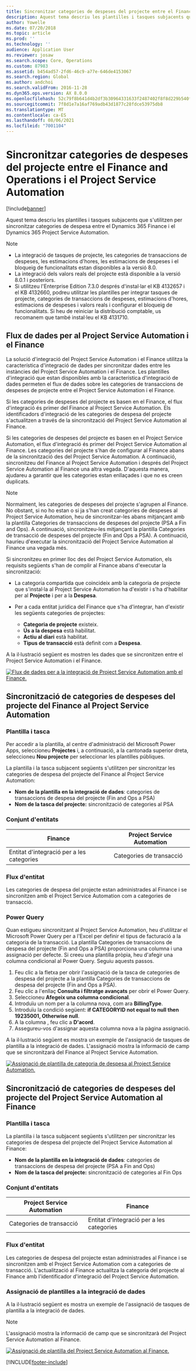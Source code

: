 ```yaml
---
title: Sincronitzar categories de despeses del projecte entre el Finance and Operations i el Project Service Automation
description: Aquest tema descriu les plantilles i tasques subjacents que s'utilitzen per sincronitzar categories de despesa entre el Microsoft Dynamics 365 Finance i el Dynamics 365 Project Service Automation.
author: Yowelle
ms.date: 07/20/2018
ms.topic: article
ms.prod: ''
ms.technology: ''
audience: Application User
ms.reviewer: josaw
ms.search.scope: Core, Operations
ms.custom: 87983
ms.assetid: b454ad57-2fd6-46c9-a77e-646de4153067
ms.search.region: Global
ms.author: andchoi
ms.search.validFrom: 2016-11-28
ms.dyn365.ops.version: AX 8.0.0
ms.openlocfilehash: 52c79f8b641d4b2df3b30964331633f2487402f8f8d229b540f9544c0f848557
ms.sourcegitcommit: 7f8d1e7a16af769adb43d1877c28fdce53975db8
ms.translationtype: MT
ms.contentlocale: ca-ES
ms.lasthandoff: 08/06/2021
ms.locfileid: "7001104"
---
```

# <a name="synchronize-project-expense-categories-between-finance-and-operations-and-project-service-automation"></a>Sincronitzar categories de despeses del projecte entre el Finance and Operations i el Project Service Automation

[!include[banner](../includes/banner.md)]

Aquest tema descriu les plantilles i tasques subjacents que s'utilitzen per sincronitzar categories de despesa entre el Dynamics 365 Finance i el Dynamics 365 Project Service Automation.

> [!NOTE]
> - La integració de tasques de projecte, les categories de transaccions de despeses, les estimacions d'hores, les estimacions de despeses i el bloqueig de funcionalitats estan disponibles a la versió 8.0.
> - La integració dels valors reals del projecte està disponible a la versió 8.0.1 i posteriors.
> - Si utilitzeu l'Enterprise Edition 7.3.0 després d'instal·lar el KB 4132657 i el KB 4132660, podreu utilitzar les plantilles per integrar tasques de projecte, categories de transaccions de despeses, estimacions d'hores, estimacions de despeses i valors reals i configurar el bloqueig de funcionalitats. Si heu de reiniciar la distribució comptable, us recomanem que també instal·leu el KB 4131710.

## <a name="data-flow-for-project-service-automation-and-finance"></a>Flux de dades per al Project Service Automation i el Finance

La solució d'integració del Project Service Automation i el Finance utilitza la característica d'integració de dades per sincronitzar dades entre les instàncies del Project Service Automation i el Finance. Les plantilles d'integració que estan disponibles amb la característica d'integració de dades permeten el flux de dades sobre les categories de transaccions de despeses de projecte entre el Project Service Automation i el Finance.

Si les categories de despeses del projecte es basen en el Finance, el flux d'integració és primer del Finance al Project Service Automation. Els identificadors d'integració de les categories de despesa del projecte s'actualitzen a través de la sincronització del Project Service Automation al Finance.

Si les categories de despeses del projecte es basen en el Project Service Automation, el flux d'integració és primer del Project Service Automation al Finance. Les categories del projecte s'han de configurar al Finance abans de la sincronització des del Project Service Automation. A continuació, sincronitzeu del Finance al Project Service Automation i després del Project Service Automation al Finance una altra vegada. D'aquesta manera, ajudareu a garantir que les categories estan enllaçades i que no es creen duplicats.

> [!NOTE]
> Normalment, les categories de despeses del projecte s'agrupen al Finance. No obstant, si no ho estan o si ja s'han creat categories de despeses al Project Service Automation, heu de sincronitzar-les abans mitjançant amb la plantilla Categories de transaccions de despeses del projecte (PSA a Fin and Ops). A continuació, sincronitzeu-les mitjançant la plantilla Categories de transacció de despeses del projecte (Fin and Ops a PSA). A continuació, hauríeu d'executar la sincronització del Project Service Automation al Finance una vegada més.
>
> Si sincronitzeu en primer lloc des del Project Service Automation, els requisits següents s'han de complir al Finance abans d'executar la sincronització:
>
> - La categoria compartida que coincideix amb la categoria de projecte que s'instal·la al Project Service Automation ha d'existir i s'ha d'habilitar per al **Projecte** i per a la **Despesa**.
> - Per a cada entitat jurídica del Finance que s'ha d'integrar, han d'existir les següents categories de projectes:
>
>     - **Categoria de projecte** existeix. 
>     - **Ús a la despesa** està habilitat.
>     - **Actiu al diari** està habilitat.
>     - **Tipus de transacció** està definit com a **Despesa**.

A la il·lustració següent es mostren les dades que se sincronitzen entre el Project Service Automation i el Finance.

[![Flux de dades per a la integració de Project Service Automation amb el Finance.](./media/ProjectExpenseCategoriesFlow.png)](./media/ProjectExpenseCategoriesFlow.png)

## <a name="project-expense-category-synchronization-from-finance-to-project-service-automation"></a>Sincronització de categories de despeses del projecte del Finance al Project Service Automation

### <a name="template-and-task"></a>Plantilla i tasca

Per accedir a la plantilla, al centre d'administració del Microsoft Power Apps, seleccioneu **Projectes** i, a continuació, a la cantonada superior dreta, seleccioneu **Nou projecte** per seleccionar les plantilles públiques.

La plantilla i la tasca subjacent següents s'utilitzen per sincronitzar les categories de despesa del projecte del Finance al Project Service Automation:

- **Nom de la plantilla en la integració de dades**: categories de transaccions de despesa del projecte (Fin and Ops a PSA)
- **Nom de la tasca del projecte:** sincronització de categories al PSA

### <a name="entity-set"></a>Conjunt d'entitats

| Finance                           | Project Service Automation |
|-----------------------------------|----------------------------|
| Entitat d'integració per a les categories | Categories de transacció     |

### <a name="entity-flow"></a>Flux d'entitat

Les categories de despesa del projecte estan administrades al Finance i se sincronitzen amb el Project Service Automation com a categories de transacció.

### <a name="power-query"></a>Power Query

Quan estigueu sincronitzant al Project Service Automation, heu d'utilitzar el Microsoft Power Query per a l'Excel per definir el tipus de facturació a la categoria de la transacció. La plantilla Categories de transaccions de despesa del projecte (Fin and Ops a PSA) proporciona una columna i una assignació per defecte. Si creeu una plantilla pròpia, heu d'afegir una columna condicional al Power Query. Seguiu aquests passos.

1. Feu clic a la fletxa per obrir l'assignació de la tasca de categories de despesa del projecte a la plantilla Categories de transaccions de despesa del projecte (Fin and Ops a PSA).
2. Feu clic a l'enllaç **Consulta i filtratge avançats** per obrir el Power Query.
2. Seleccioneu **Afegeix una columna condicional**.
3. Introduïu un nom per a la columna nova, com ara **BillingType**.
4. Introduïu la condició següent: **if CATEGORYID not equal to null then 19235001, Otherwise null**.
5. A la columna , feu clic a **D'acord**.
6. Assegureu-vos d'assignar aquesta columna nova a la pàgina assignació.

A la il·lustració següent es mostra un exemple de l'assignació de tasques de plantilla a la integració de dades. L'assignació mostra la informació de camp que se sincronitzarà del Finance al Project Service Automation.

[![Assignació de plantilla de categoria de despesa al Project Service Automation.](./media/ProjectExpenseCategoriesToPSAMapping.jpg)](./media/ProjectExpenseCategoriesToPSAMapping.jpg)

## <a name="project-expense-category-synchronization-from-project-service-automation-to-finance"></a>Sincronització de categories de despeses del projecte del Project Service Automation al Finance

### <a name="template-and-task"></a>Plantilla i tasca

La plantilla i la tasca subjacent següents s'utilitzen per sincronitzar les categories de despesa del projecte del Project Service Automation al Finance:

- **Nom de la plantilla en la integració de dades**: categories de transaccions de despesa del projecte (PSA a Fin and Ops)
- **Nom de la tasca del projecte:** sincronització de categories al Fin Ops

### <a name="entity-set"></a>Conjunt d'entitats

| Project Service Automation | Finance                           |
|----------------------------|-----------------------------------|
| Categories de transacció     | Entitat d'integració per a les categories |

### <a name="entity-flow"></a>Flux d'entitat

Les categories de despesa del projecte estan administrades al Finance i se sincronitzen amb el Project Service Automation com a categories de transacció. L'actualització al Finance actualitza la categoria del projecte al Finance amb l'identificador d'integració del Project Service Automation.

### <a name="template-mapping-in-data-integration"></a>Assignació de plantilles a la integració de dades

A la il·lustració següent es mostra un exemple de l'assignació de tasques de plantilla a la integració de dades.

> [!NOTE]
> L'assignació mostra la informació de camp que se sincronitzarà del Project Service Automation al Finance.

[![Assignació de plantilla del Project Service Automation al Finance.](./media/ProjectExpenseCategoriesToFinOpsMapping.jpg)](./media/ProjectExpenseCategoriesToFinOpsMapping.jpg)


[!INCLUDE[footer-include](../includes/footer-banner.md)]